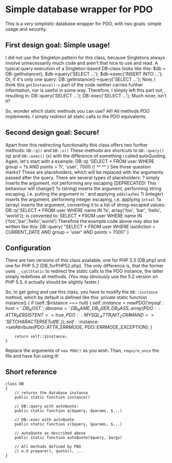 Simple database wrapper for PDO
===============================

This is a *very* simplistic database wrapper for PDO, with two goals:
simple usage and security.

First design goal: Simple usage!
--------------------------------

I did not use the Singleton pattern for this class, because Singletons
always involve unnecessarily much code and aren't that nice to use and read.
A typical query execution of a Singleton-based DB-class looks like this:
	$db = DB::getInstance();
	$db->query('SELECT ...');
	$db->exec('INSERT INTO ...');
Or, if it's only one query:
	DB::getInstance()->query('SELECT ...');
Now, I think this `getInstance()->` part of the code neither carries
further information, nor is useful in some way. Therefore, I simply left
this part out, resulting in:
	DB::query('SELECT ...');
	DB::exec('SELECT ...');
Much nicer, isn't it?

So, wonder which static methods you can use? All! All methods PDO implements.
I simply redirect all static calls to the PDO equivalents.

Second design goal: Secure!
---------------------------

Apart from this redirecting functionality this class offers two further methods:
`DB::q()` and `DB::x()`
These methods are shortcuts to `DB::query()` (q) and `DB::exec()` (x) with the difference of
something i called autoQuoting.
Again, let's start with a example:
	DB::q(
		'SELECT * FROM user WHERE group = ?s AND points > ?i',
		'user', 7000 //                   ^^              ^^
	)
See those question marks? These are placeholders, which will be replaced with the arguments
passed after the query. There are several types of placeholders:
? simply inserts the argument, not performing any escaping [DEPRECATED! This behaviour will change!]
?s (string) inserts the argument, performing string escaping, i.e. putting the argument in ' and applying `addslashes`
?i (integer) inserts the argument, performing integer escaping, i.e. applying `intval`
?a (array) inserts the argument, converting it to a list of string-escaped values:
    DB::q('SELECT * FROM user WHERE name IN ?a', array('foo', 'bar', 'hello', 'world'));
    is converted to:
    SELECT * FROM user WHERE name IN ('foo','bar','hello','world')
Therefore the example code above may also be written like this:
	DB::query(
		"SELECT * FROM user WHERE lastAction = CURRENT_DATE AND group = 'user' AND points > 7000"
	)

Configuration
-------------

There are two versions of this class available, one for PHP 5.3
(DB.php) and one for PHP 5.2 (DB_forPHP52.php). The only difference
is, that the former uses `__callStatic` to redirect the static calls
to the PDO instance, the latter simply redefines all methods. (You may
obviously use the 5.2 version on PHP 5.3, it actually should be slightly
faster.)

So, to get going and use this class, you have to modify the
`DB::instance` method, which by default is defined like this:
	private static function instance() {
		if (self::$instance === null) {
			self::$instance = new PDO(
				'mysql:host='.DB_HOST.';dbname='.DB_NAME,
				DB_USER,
				DB_PASS,
				array(
					PDO::ATTR_PERSISTENT => true,
					PDO::MYSQL_ATTR_INIT_COMMAND => 'SET CHARACTER SET utf8',
				)
			);
			self::$instance->setAttribute(PDO::ATTR_ERRMODE, PDO::ERRMODE_EXCEPTION);
		}
		
		return self::$instance;
	}
Replace the arguments of `new PDO()` as you wish.
Than, `require_once` the file and have fun using it!

Short reference
---------------
	class DB
	{
		// returns the database instance
		public static function instance()
		
		// DB::query with autoQuote:
		public static function q($query, $params, $...)
		
		// DB::exec with autoQuote
		public static function x($query, $params, $...)
		
		// autoQuote as described above
		public static function autoQuote($query, $args)
        
        // All methods defined by PDO
        // e.d prepare(), quote(), ...
	}